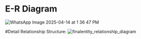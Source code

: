 
# E-R Diagram


![WhatsApp Image 2025-04-14 at 1 36 47 PM](https://github.com/user-attachments/assets/a504ed62-7241-473b-b430-6b5bd3387db6)


#Detail Relationship Structure:
![finalentity_relationship_diagram](https://github.com/user-attachments/assets/25b06fd1-1f7e-43d4-8c8d-0e6b47a48319)

